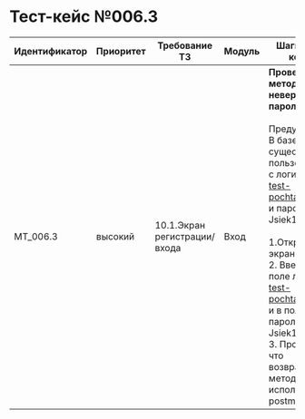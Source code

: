 # Тест-кейс №006.3


| Идентификатор | Приоритет |  Требование ТЗ  | Модуль | Шаги тест-кейса | Ожидаемый результат |
| ------ | ------ | ------ | ------ | ------ | ------ |
|     MT\_006.3    |  высокий  | 10.1\.Экран регистрации/входа | Вход | **Проверка метода (login неверный пароль).** <br><br>   Предусловие: В базе данных существует пользователь с логином test-pochta@mail.ru и паролем Jsiek1325!<br><br> 1\.Открыть экран входа. <br>2\. Ввести в поле логин test-pochta@mail.ru и в поле пароль Jsiek1325?. <br>3\. Проверить что возвращает метод используя postman| Запрос успешен. Сервер ответил как требуется. Возвращается ошибка 1002 "Wrong login or password"|

 

